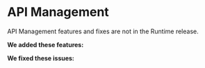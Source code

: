 #  API Management

<head>
  <meta name="guidename" content="Release Notes"/>
  <meta name="context" content="GUID-8180a0f0-1717-4824-a68a-2c3d9d9b6487"/>
</head>

API Management features and fixes are not in the Runtime release. 

**We added these features:**




**We fixed these issues:**


